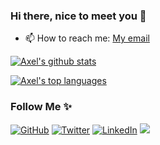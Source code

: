 ### Hi there, nice to meet you 👋
- 📫 How to reach me: [My email](mailto:axelsomerseth@gmail.com)



[![Axel's github stats](https://github-readme-stats.vercel.app/api?username=axelsomerseth&show_icons=true&theme=gruvbox&count_private=true)](https://github.com/axelsomerseth)

[![Axel's top languages](https://github-readme-stats.vercel.app/api/top-langs/?username=axelsomerseth&layout=compact&theme=gruvbox&langs_count=7&hide=java,asp)](https://github.com/axelsomerseth/github-readme-stats)


### Follow  Me ✨
<p align="left">
	<a href="https://github.com/axelsomerseth"><img src="https://img.shields.io/github/followers/axelsomerseth.svg?label=GitHub&style=social" alt="GitHub"></a>
	<a href="https://twitter.com/axelsomerseth"><img src="https://img.shields.io/twitter/follow/axelsomerseth?label=Twitter&style=social" alt="Twitter"></a>
	<a href="https://www.linkedin.com/in/axelsomerseth"><img src="https://img.shields.io/badge/LinkedIn--_.svg?style=social&logo=linkedin" alt="LinkedIn"></a>
	<a><img src="https://visitor-badge.glitch.me/badge?page_id=axelsomerseth.visitor-badge" /></a>
</p>


<!--
**axelsomerseth/axelsomerseth** is a ✨ _special_ ✨ repository because its `README.md` (this file) appears on your GitHub profile.

Here are some ideas to get you started:

- 🔭 I’m currently working on ...
- 👯 I’m looking to collaborate on ...
- 🤔 I’m looking for help with ...
- 💬 Ask me about ...
- 😄 Pronouns: ...
-->
